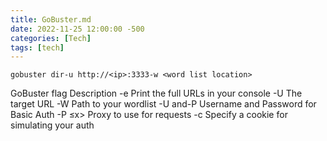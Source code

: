 ```yaml
---
title: GoBuster.md
date: 2022-11-25 12:00:00 -500
categories: [Tech]
tags: [tech]
--- 
```


`gobuster dir-u http://<ip>:3333-w <word list location>`

GoBuster flag Description -e Print the full URLs in your console -U The target URL -W Path to your wordlist -U and-P Username and Password for Basic Auth -P ≤x> Proxy to use for requests -c <http cookies> Specify a cookie for simulating your auth